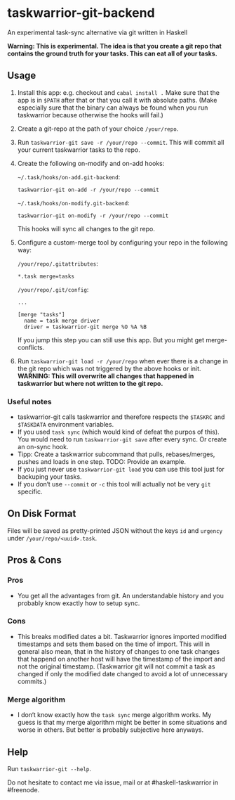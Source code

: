# taskwarrior-git-backend
An experimental task-sync alternative via git written in Haskell

**Warning: This is experimental. The idea is that you create a git repo that contains the ground truth for your tasks. This can eat all of your tasks.**

## Usage

1. Install this app: e.g. checkout and `cabal install .` Make sure that the app is in `$PATH` after that or that you call it with absolute paths. (Make especially sure that the binary can always be found when you run taskwarrior because otherwise the hooks will fail.)
2. Create a git-repo at the path of your choice `/your/repo`.
3. Run `taskwarrior-git save -r /your/repo --commit`. This will commit all your current taskwarrior tasks to the repo.
4. Create the following on-modify and on-add hooks:

   `~/.task/hooks/on-add.git-backend`:
   ```
   taskwarrior-git on-add -r /your/repo --commit
   ```

   `~/.task/hooks/on-modify.git-backend`:
   ```
   taskwarrior-git on-modify -r /your/repo --commit
   ```
   This hooks will sync all changes to the git repo.
5. Configure a custom-merge tool by configuring your repo in the following way:

   `/your/repo/.gitattributes`:
   ```
   *.task merge=tasks
   ```

   `/your/repo/.git/config`:
   ```
   ...

   [merge "tasks"]
     name = task merge driver
     driver = taskwarrior-git merge %O %A %B
   ```
   If you jump this step you can still use this app. But you might get merge-conflicts.
6. Run `taskwarrior-git load -r /your/repo` when ever there is a change in the git repo which was not triggered by the above hooks or init. **WARNING: This will overwrite all changes that happened in taskwarrior but where not written to the git repo.**

### Useful notes

* taskwarrior-git calls taskwarrior and therefore respects the `$TASKRC` and `$TASKDATA` environment variables.
* If you used `task sync` (which would kind of defeat the purpos of this). You would need to run `taskwarrior-git save` after every sync. Or create an on-sync hook.
* Tipp: Create a taskwarrior subcommand that pulls, rebases/merges, pushes and loads in one step. TODO: Provide an example.
* If you just never use `taskwarrior-git load` you can use this tool just for backuping your tasks.
* If you don‘t use `--commit` or `-c` this tool will actually not be very `git` specific.

## On Disk Format

Files will be saved as pretty-printed JSON without the keys `id` and `urgency` under `/your/repo/<uuid>.task`.

## Pros & Cons

### Pros

* You get all the advantages from git. An understandable history and you probably know exactly how to setup sync.

### Cons

* This breaks modified dates a bit. Taskwarrior ignores imported modified timestamps and sets them based on the time of import. This will in general also mean, that in the history of changes to one task changes that happend on another host will have the timestamp of the import and not the original timestamp. (Taskwarrior git will not commit a task as changed if only the modified date changed to avoid a lot of unnecessary commits.)

### Merge algorithm

* I don‘t know exactly how the `task sync` merge algorithm works. My guess is that my merge algorithm might be better in some situations and worse in others. But better is probably subjective here anyways.

## Help

Run `taskwarrior-git --help`.

Do not hesitate to contact me via issue, mail or at #haskell-taskwarrior in #freenode.
